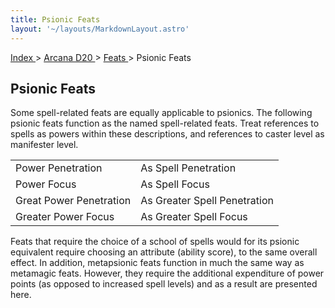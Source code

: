 ```yaml
---
title: Psionic Feats
layout: '~/layouts/MarkdownLayout.astro'
---
```


[ Index ](/) > [ Arcana D20 ](/arcana.d20.srd) > [ Feats ](/arcana.d20.srd/feats) > Psionic Feats

##  Psionic Feats

Some spell-related feats are equally applicable to psionics. The following
psionic feats function as the named spell-related feats. Treat references to
spells as powers within these descriptions, and references to caster level as
manifester level.


<table> <tr> <td> Power Penetration </td> <td> As Spell Penetration </td> </tr> <tr class="shaded"> <td> Power Focus </td> <td> As Spell Focus </td> </tr> <tr> <td> Great Power Penetration </td> <td> As Greater Spell Penetration </td> </tr> <tr class="shaded"> <td> Greater Power Focus </td> <td> As Greater Spell Focus </td> </tr> </table>


Feats that require the choice of a school of spells would for its psionic
equivalent require choosing an attribute (ability score), to the same overall
effect. In addition, metapsionic feats function in much the same way as
metamagic feats. However, they require the additional expenditure of power
points (as opposed to increased spell levels) and as a result are presented
here.

